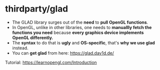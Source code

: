 # thirdparty/glad

- The GLAD library surges out of the **need** to **pull OpenGL functions**.
- In OpenGL, unlike in other libraries, one needs to **manuallly fetch the functions you need** because **every graphics device implements OpenGL differently.**
- The **syntax** to do that is **ugly** and **OS-specific**, that's **why we use glad** instead.
- You can **get glad** from here: https://glad.dav1d.de/

Tutorial: https://learnopengl.com/Introduction
